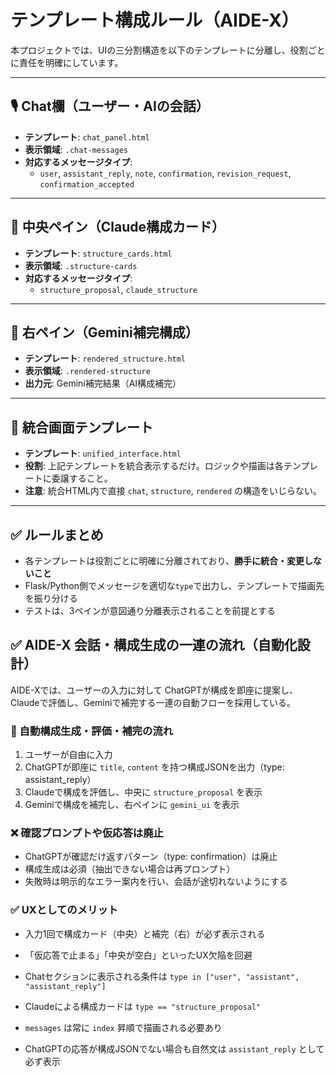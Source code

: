 # テンプレート構成ルール（AIDE-X）

本プロジェクトでは、UIの三分割構造を以下のテンプレートに分離し、役割ごとに責任を明確にしています。

---

## 🎙️ Chat欄（ユーザー・AIの会話）

- **テンプレート**: `chat_panel.html`
- **表示領域**: `.chat-messages`
- **対応するメッセージタイプ**:
  - `user`, `assistant_reply`, `note`, `confirmation`, `revision_request`, `confirmation_accepted`

---

## 🧩 中央ペイン（Claude構成カード）

- **テンプレート**: `structure_cards.html`
- **表示領域**: `.structure-cards`
- **対応するメッセージタイプ**:
  - `structure_proposal`, `claude_structure`

---

## 🧠 右ペイン（Gemini補完構成）

- **テンプレート**: `rendered_structure.html`
- **表示領域**: `.rendered-structure`
- **出力元**: Gemini補完結果（AI構成補完）

---

## 🧷 統合画面テンプレート

- **テンプレート**: `unified_interface.html`
- **役割**: 上記テンプレートを統合表示するだけ。ロジックや描画は各テンプレートに委譲すること。
- **注意**: 統合HTML内で直接 `chat`, `structure`, `rendered` の構造をいじらない。

---

## ✅ ルールまとめ

- 各テンプレートは役割ごとに明確に分離されており、**勝手に統合・変更しないこと**
- Flask/Python側でメッセージを適切な`type`で出力し、テンプレートで描画先を振り分ける
- テストは、3ペインが意図通り分離表示されることを前提とする

## ✅ AIDE-X 会話・構成生成の一連の流れ（自動化設計）

AIDE-Xでは、ユーザーの入力に対して ChatGPTが構成を即座に提案し、Claudeで評価し、Geminiで補完する一連の自動フローを採用している。

### 🎯 自動構成生成・評価・補完の流れ
1. ユーザーが自由に入力
2. ChatGPTが即座に `title`, `content` を持つ構成JSONを出力（type: assistant_reply）
3. Claudeで構成を評価し、中央に `structure_proposal` を表示
4. Geminiで構成を補完し、右ペインに `gemini_ui` を表示

### ❌ 確認プロンプトや仮応答は廃止
- ChatGPTが確認だけ返すパターン（type: confirmation）は廃止
- 構成生成は必須（抽出できない場合は再プロンプト）
- 失敗時は明示的なエラー案内を行い、会話が途切れないようにする

### ✅ UXとしてのメリット
- 入力1回で構成カード（中央）と補完（右）が必ず表示される
- 「仮応答で止まる」「中央が空白」といったUX欠陥を回避

- Chatセクションに表示される条件は `type in ["user", "assistant", "assistant_reply"]`
- Claudeによる構成カードは `type == "structure_proposal"`
- `messages` は常に `index` 昇順で描画される必要あり
- ChatGPTの応答が構成JSONでない場合も自然文は `assistant_reply` として必ず表示
